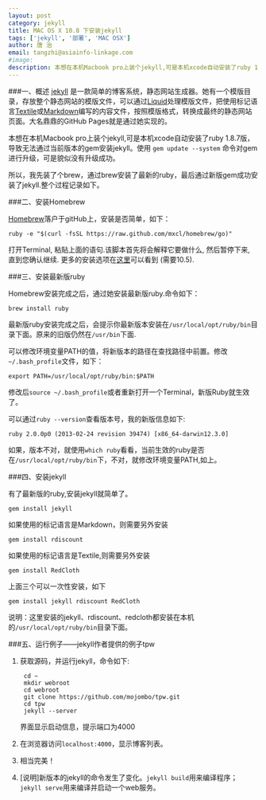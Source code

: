 ```yaml
---
layout: post
category: jekyll
title: MAC OS X 10.8 下安装jekyll
tags: ['jekyll', '部署', 'MAC OSX']
author: 唐 治
email: tangzhi@asiainfo-linkage.com
#image:
description: 本想在本机Macbook pro上装个jekyll,可是本机xcode自动安装了ruby 1.8.7版，导致无法通过当前版本的gem安装jekyll。使用 gem update --system 命令对gem进行升级，可是貌似没有升级成功。所以，我先装了个brew，通过brew安装了最新的ruby，最后通过新版gem成功安装了jekyll.
---
```


###一、概述
[jekyll] 是一款简单的博客系统，静态网站生成器。她有一个模版目录，存放整个静态网站的模版文件，可以通过[Liquid]处理模版文件，把使用标记语言[Textile]或[Markdown]编写的内容文件，按照模版格式，转换成最终的静态网站页面。大名鼎鼎的GitHub Pages就是通过她实现的。

本想在本机Macbook pro上装个jekyll,可是本机xcode自动安装了ruby 1.8.7版，导致无法通过当前版本的gem安装jekyll。使用 `gem update --system` 命令对gem进行升级，可是貌似没有升级成功。

所以，我先装了个brew，通过brew安装了最新的ruby，最后通过新版gem成功安装了jekyll.整个过程记录如下。

[jekyll]: https://github.com/mojombo/jekyll/wiki
[Liquid]: https://github.com/shopify/liquid/wiki
[Textile]: http://en.wikipedia.org/wiki/Textile
[Markdown]: http://en.wikipedia.org/wiki/Markdown

###二、安装Homebrew

[Homebrew]落户于gitHub上，安装是否简单，如下：

	ruby -e "$(curl -fsSL https://raw.github.com/mxcl/homebrew/go)"

打开Terminal, 粘贴上面的语句.该脚本首先将会解释它要做什么, 然后暂停下来, 直到您确认继续. 更多的安装选项在[这里]可以看到 (需要10.5).


[Homebrew]: http://mxcl.github.io/homebrew/index_zh-cn.html
[这里]: https://github.com/mxcl/homebrew/wiki/Installation


###三、安装最新版ruby

Homebrew安装完成之后，通过她安装最新版ruby.命令如下：

	brew install ruby

最新版ruby安装完成之后，会提示你最新版本安装在`/usr/local/opt/ruby/bin`目录下面。原来的旧版仍然在`/usr/bin`下面.

可以修改环境变量PATH的值，将新版本的路径在查找路径中前置。修改`~/.bash_profile`文件，如下：

	export PATH=/usr/local/opt/ruby/bin:$PATH

修改后`source ~/.bash_profile`或者重新打开一个Terminal，新版Ruby就生效了。

可以通过`ruby --version`查看版本号，我的新版信息如下:

	ruby 2.0.0p0 (2013-02-24 revision 39474) [x86_64-darwin12.3.0]

如果，版本不对，就使用`which ruby`看看，当前生效的ruby是否在`/usr/local/opt/ruby/bin`下，不对，就修改环境变量PATH,如上。

###四、安装jekyll

有了最新版的ruby,安装jekyll就简单了。

	gem install jekyll 
	
如果使用的标记语言是Markdown，则需要另外安装
	
	gem install rdiscount

如果使用的标记语言是Textile,则需要另外安装

	gem install RedCloth
	
上面三个可以一次性安装，如下

	gem install jekyll rdiscount RedCloth
	
说明：这里安装的jekyll、rdiscount、redcloth都安装在本机的`/usr/local/opt/ruby/bin`目录下面。

###五、运行例子——jekyll作者提供的例子tpw


1. 获取源码，并运行jekyll，命令如下:

		cd ~
		mkdir webroot
		cd webroot
		git clone https://github.com/mojombo/tpw.git
		cd tpw
		jekyll --server
	
	界面显示启动信息，提示端口为4000


1. 在浏览器访问`localhost:4000`，显示博客列表。
1. 相当完美！
2. [说明]新版本的jekyll的命令发生了变化。`jekyll build`用来编译程序；`jekyll serve`用来编译并启动一个web服务。



